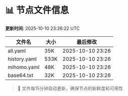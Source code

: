 # 📊 节点文件信息

**更新时间**: 2025-10-10 23:26:22 UTC

| 文件名 | 大小 | 最后修改 |
|--------|------|----------|
| all.yaml | 35K | 2025-10-10 23:26 |
| history.yaml | 533K | 2025-10-10 23:26 |
| mihomo.yaml | 48K | 2025-10-10 23:26 |
| base64.txt | 32K | 2025-10-10 23:26 |

> 🔄 文件每15分钟自动更新，确保节点的新鲜度和可用性
